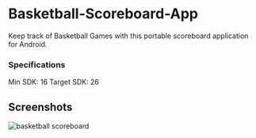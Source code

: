 # Basketball-Scoreboard-App
Keep track of Basketball Games with this portable scoreboard application for Android.

### Specifications
Min SDK: 16 
Target SDK: 26

## Screenshots
![basketball scoreboard](https://user-images.githubusercontent.com/29515038/39671110-e35cc9f4-50c6-11e8-861e-a8c2919da019.png)


